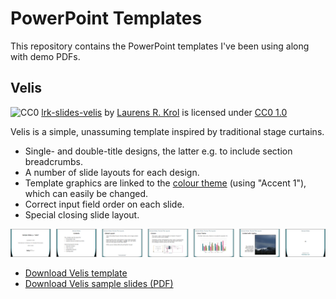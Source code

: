 # PowerPoint Templates

This repository contains the PowerPoint templates I've been using along with demo PDFs. 


## Velis

![CC0](https://licensebuttons.net/p/zero/1.0/88x15.png) [lrk-slides-velis](https://github.com/lrkrol/powerpoint) by [Laurens R. Krol](https://lrkrol.com) is licensed under [CC0 1.0](https://creativecommons.org/publicdomain/zero/1.0)

Velis is a simple, unassuming template inspired by traditional stage curtains.
- Single- and double-title designs, the latter e.g. to include section breadcrumbs.
- A number of slide layouts for each design.
- Template graphics are linked to the [colour theme](https://coolors.co/005c69-89b0ae-d73371-dba8ac-58641d-bcbf79) (using "Accent 1"), which can easily be changed.
- Correct input field order on each slide.
- Special closing slide layout.

![Velis sample slide thumbnails](../docs/lrk-slides-velis-thumbs.png)

- [Download Velis template](https://github.com/lrkrol/powerpoint/raw/master/lrk-slides-velis.potx)
- [Download Velis sample slides (PDF)](https://github.com/lrkrol/powerpoint/raw/master/docs/lrk-slides-velis-sample.pdf)
